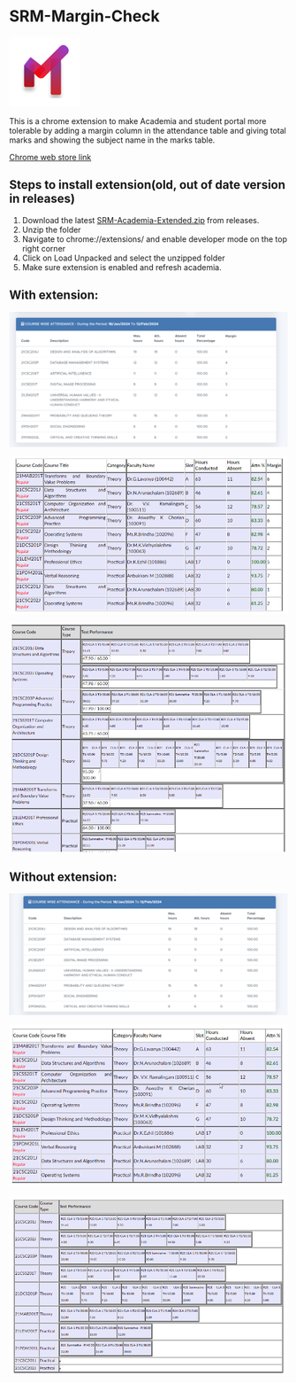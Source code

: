 # SRM-Margin-Check

![logo](assets/logo-128.png)

This is a chrome extension to make Academia and student portal more tolerable by adding a margin column in the attendance table and giving total marks and showing the subject name in the marks table.

[Chrome web store link](https://chrome.google.com/webstore/detail/srm-margin-check/dofniecopchojcnidpeiodcfnodlenph)

## Steps to install extension(old, out of date version in releases)

1. Download the latest [SRM-Academia-Extended.zip](https://github.com/SukhOberoi/SRM-Academia-Extended/releases/tag/Final) from releases.
2. Unzip the folder
3. Navigate to chrome://extensions/ and enable developer mode on the top right corner
4. Click on Load Unpacked and select the unzipped folder
5. Make sure extension is enabled and refresh academia.

## With extension:

![screenshotsp](assets/screenshots/student-portal-after.png)

![screenshot1](assets/screenshots/chrome_WErvJ8b8QL.png)

![screenshot2](assets/screenshots/chrome_n1Oq3xx0OK.png)


## Without extension:

![screenshotsp](assets/screenshots/student-portal-before.png)

![screenshot3](assets/screenshots/chrome_fCZJjvN2aZ.png)

![screenshot4](assets/screenshots/chrome_XWzyNOmnKg.png)

